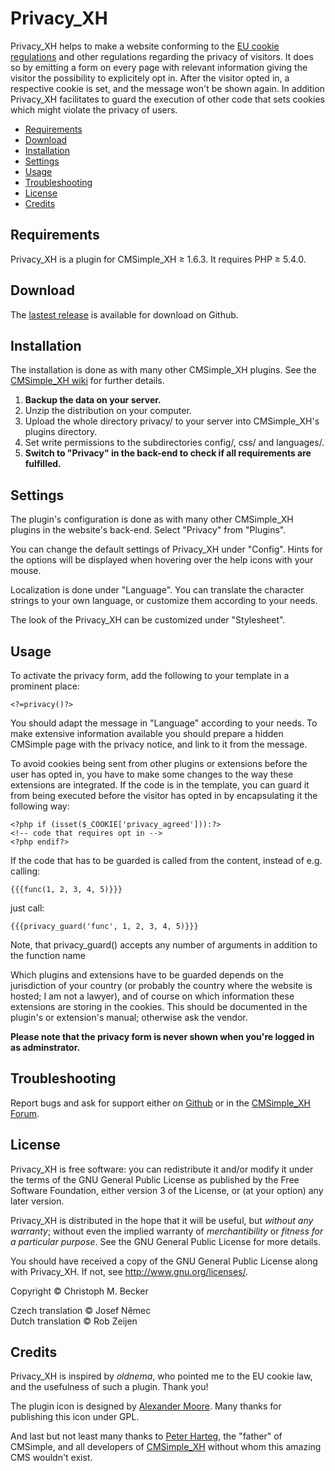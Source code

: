 # Privacy\_XH

Privacy\_XH helps to make a website conforming to the [EU cookie
regulations](http://ec.europa.eu/ipg/basics/legal/cookies/index_en.htm) and other regulations regarding the
privacy of visitors. It does so by emitting a form on every page with
relevant information giving the visitor the possibility to explicitely
opt in. After the visitor opted in, a respective cookie is set, and the
message won't be shown again. In addition Privacy\_XH facilitates to
guard the execution of other code that sets cookies which might violate
the privacy of users.

  - [Requirements](#requirements)
  - [Download](#download)
  - [Installation](#installation)
  - [Settings](#settings)
  - [Usage](#usage)
  - [Troubleshooting](#troubleshooting)
  - [License](#license)
  - [Credits](#credits)

## Requirements

Privacy\_XH is a plugin for CMSimple\_XH ≥ 1.6.3. It requires PHP ≥
5.4.0.

## Download

The [lastest release](https://github.com/cmb69/privacy_xh/releases/latest) is available for download on Github.

## Installation

The installation is done as with many other CMSimple\_XH plugins. See
the [CMSimple\_XH
wiki](https://wiki.cmsimple-xh.org/doku.php/installation#plugins)
for further details.

1.  **Backup the data on your server.**
2.  Unzip the distribution on your computer.
3.  Upload the whole directory privacy/ to your server into
    CMSimple\_XH's plugins directory.
4.  Set write permissions to the subdirectories config/, css/ and
    languages/.
5.  **Switch to "Privacy" in the back-end to check if all requirements
    are fulfilled.**

## Settings

The plugin's configuration is done as with many other CMSimple\_XH
plugins in the website's back-end. Select "Privacy" from "Plugins".

You can change the default settings of Privacy\_XH under "Config".
Hints for the options will be displayed when hovering over the help
icons with your mouse.

Localization is done under "Language". You can translate the
character strings to your own language, or customize them according to
your needs.

The look of the Privacy\_XH can be customized under "Stylesheet".

## Usage

To activate the privacy form, add the following to your template in a
prominent place:

    <?=privacy()?>

You should adapt the message in "Language" according to your
needs. To make extensive information available you should prepare a
hidden CMSimple page with the privacy notice, and link to it from the
message.

To avoid cookies being sent from other plugins or extensions before the
user has opted in, you have to make some changes to the way these
extensions are integrated. If the code is in the template, you can guard
it from being executed before the visitor has opted in by encapsulating
it the following way:

    <?php if (isset($_COOKIE['privacy_agreed'])):?>
    <!-- code that requires opt in -->
    <?php endif?>

If the code that has to be guarded is called from the content, instead
of e.g. calling:

    {{{func(1, 2, 3, 4, 5)}}}

just call:

    {{{privacy_guard('func', 1, 2, 3, 4, 5)}}}

Note, that privacy\_guard() accepts any number of arguments in addition
to the function name

Which plugins and extensions have to be guarded depends on the
jurisdiction of your country (or probably the country where the website
is hosted; I am not a lawyer), and of course on which information these extensions
are storing in the cookies. This should be documented in the plugin's or
extension's manual; otherwise ask the vendor.

**Please note that the privacy form is never shown when you're logged in
as adminstrator.**

## Troubleshooting

Report bugs and ask for support either on [Github](https://github.com/cmb69/privacy_xh/issues)
or in the [CMSimple_XH Forum](https://cmsimpleforum.com/).

## License

Privacy\_XH is free software: you can redistribute it and/or modify
it under the terms of the GNU General Public License as published by
the Free Software Foundation, either version 3 of the License, or
(at your option) any later version.

Privacy\_XH is distributed in the hope that it will be useful,
but *without any warranty*; without even the implied warranty of
*merchantibility* or *fitness for a particular purpose*. See the
GNU General Public License for more details.

You should have received a copy of the GNU General Public License
along with Privacy\_XH.  If not, see <http://www.gnu.org/licenses/>.

Copyright © Christoph M. Becker

Czech translation © Josef Němec  
Dutch translation © Rob Zeijen

## Credits

Privacy\_XH is inspired by *oldnema*, who pointed me to the EU cookie law,
and the usefulness of such a plugin. Thank you\!

The plugin icon is designed by [Alexander
Moore](http://www.famfamfam.com/). Many thanks for publishing this icon
under GPL.

And last but not least many thanks to [Peter
Harteg](http://www.harteg.dk), the "father" of CMSimple, and all
developers of [CMSimple\_XH](http://www.cmsimple-xh.com) without whom
this amazing CMS wouldn't exist.
